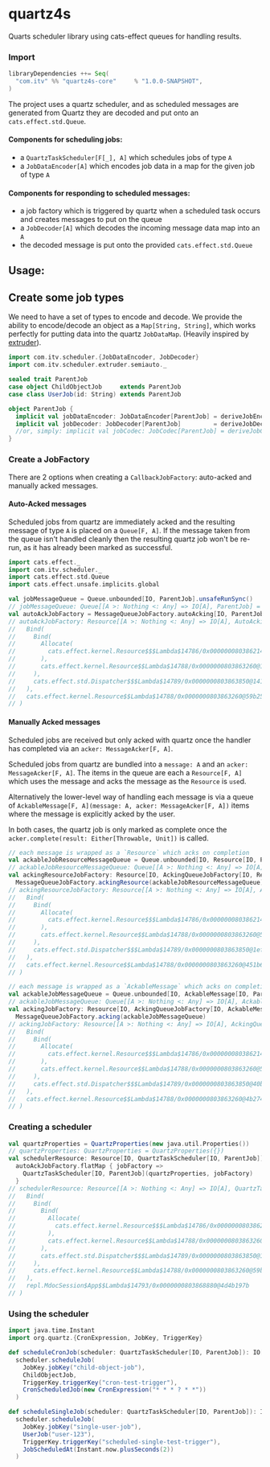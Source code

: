 # quartz4s
Quarts scheduler library using cats-effect queues for handling results.

### Import
```scala
libraryDependencies ++= Seq(
  "com.itv" %% "quartz4s-core"     % "1.0.0-SNAPSHOT",
)
```

The project uses a quartz scheduler, and as scheduled messages are generated from Quartz they are
decoded and put onto an `cats.effect.std.Queue`.

#### Components for scheduling jobs:
* a `QuartzTaskScheduler[F[_], A]` which schedules jobs of type `A`
* a `JobDataEncoder[A]` which encodes job data in a map for the given job of type `A`

#### Components for responding to scheduled messages:
* a job factory which is triggered by quartz when a scheduled task occurs and creates messages to put on the queue
* a `JobDecoder[A]` which decodes the incoming message data map into an `A`
* the decoded message is put onto the provided `cats.effect.std.Queue`


## Usage:

## Create some job types
We need to have a set of types to encode and decode.
We provide the ability to encode/decode an object as a `Map[String, String]`, which works perfectly for 
putting data into the quartz `JobDataMap`. (Heavily inspired by [extruder](https://janstenpickle.github.io/extruder/)).
```scala
import com.itv.scheduler.{JobDataEncoder, JobDecoder}
import com.itv.scheduler.extruder.semiauto._

sealed trait ParentJob
case object ChildObjectJob     extends ParentJob
case class UserJob(id: String) extends ParentJob

object ParentJob {
  implicit val jobDataEncoder: JobDataEncoder[ParentJob] = deriveJobEncoder[ParentJob]
  implicit val jobDecoder: JobDecoder[ParentJob]         = deriveJobDecoder[ParentJob]
  //or, simply: implicit val jobCodec: JobCodec[ParentJob] = deriveJobCodec[ParentJob]
}
```

### Create a JobFactory
There are 2 options when creating a `CallbackJobFactory`: auto-acked and manually acked messages.

#### Auto-Acked messages
Scheduled jobs from quartz are immediately acked and the resulting message of type `A` is placed on a `Queue[F, A]`.
If the message taken from the queue isn't handled cleanly then the resulting quartz job won't be re-run,
as it has already been marked as successful. 
```scala
import cats.effect._
import com.itv.scheduler._
import cats.effect.std.Queue
import cats.effect.unsafe.implicits.global

val jobMessageQueue = Queue.unbounded[IO, ParentJob].unsafeRunSync()
// jobMessageQueue: Queue[[A >: Nothing <: Any] => IO[A], ParentJob] = cats.effect.std.Queue$BoundedQueue@3d5604b9
val autoAckJobFactory = MessageQueueJobFactory.autoAcking[IO, ParentJob](jobMessageQueue)
// autoAckJobFactory: Resource[[A >: Nothing <: Any] => IO[A], AutoAckingQueueJobFactory[[A >: Nothing <: Any] => IO[A], ParentJob]] = Bind(
//   Bind(
//     Bind(
//       Allocate(
//         cats.effect.kernel.Resource$$$Lambda$14786/0x0000000803862140@7a4647ea
//       ),
//       cats.effect.kernel.Resource$$Lambda$14788/0x0000000803863260@1a96b6d7
//     ),
//     cats.effect.std.Dispatcher$$$Lambda$14789/0x0000000803863850@14155bf4
//   ),
//   cats.effect.kernel.Resource$$Lambda$14788/0x0000000803863260@59b2525a
// )
```

#### Manually Acked messages
Scheduled jobs are received but only acked with quartz once the handler has completed via an `acker: MessageAcker[F, A]`.

Scheduled jobs from quartz are bundled into a `message: A` and an `acker: MessageAcker[F, A]`.
The items in the queue are each a `Resource[F, A]` which uses the message and acks the message as the `Resource` is `use`d.

Alternatively the lower-level way of handling each message is via a queue of
`AckableMessage[F, A](message: A, acker: MessageAcker[F, A])` items where the message is explicitly acked by the user.

In both cases, the quartz job is only marked as complete once the `acker.complete(result: Either[Throwable, Unit])` is called.
```scala
// each message is wrapped as a `Resource` which acks on completion
val ackableJobResourceMessageQueue = Queue.unbounded[IO, Resource[IO, ParentJob]].unsafeRunSync()
// ackableJobResourceMessageQueue: Queue[[A >: Nothing <: Any] => IO[A], Resource[[A >: Nothing <: Any] => IO[A], ParentJob]] = cats.effect.std.Queue$BoundedQueue@44e3fa1c
val ackingResourceJobFactory: Resource[IO, AckingQueueJobFactory[IO, Resource, ParentJob]] =
  MessageQueueJobFactory.ackingResource(ackableJobResourceMessageQueue)
// ackingResourceJobFactory: Resource[[A >: Nothing <: Any] => IO[A], AckingQueueJobFactory[[A >: Nothing <: Any] => IO[A], Resource, ParentJob]] = Bind(
//   Bind(
//     Bind(
//       Allocate(
//         cats.effect.kernel.Resource$$$Lambda$14786/0x0000000803862140@6b6ccc59
//       ),
//       cats.effect.kernel.Resource$$Lambda$14788/0x0000000803863260@5518f03b
//     ),
//     cats.effect.std.Dispatcher$$$Lambda$14789/0x0000000803863850@1ef34840
//   ),
//   cats.effect.kernel.Resource$$Lambda$14788/0x0000000803863260@451b6298
// )

// each message is wrapped as a `AckableMessage` which acks on completion
val ackableJobMessageQueue = Queue.unbounded[IO, AckableMessage[IO, ParentJob]].unsafeRunSync()
// ackableJobMessageQueue: Queue[[A >: Nothing <: Any] => IO[A], AckableMessage[[A >: Nothing <: Any] => IO[A], ParentJob]] = cats.effect.std.Queue$BoundedQueue@48187066
val ackingJobFactory: Resource[IO, AckingQueueJobFactory[IO, AckableMessage, ParentJob]] =
  MessageQueueJobFactory.acking(ackableJobMessageQueue)
// ackingJobFactory: Resource[[A >: Nothing <: Any] => IO[A], AckingQueueJobFactory[[A >: Nothing <: Any] => IO[A], [F >: Nothing <: [_$3 >: Nothing <: Any] => Any, A >: Nothing <: Any] => AckableMessage[F, A], ParentJob]] = Bind(
//   Bind(
//     Bind(
//       Allocate(
//         cats.effect.kernel.Resource$$$Lambda$14786/0x0000000803862140@5a93d876
//       ),
//       cats.effect.kernel.Resource$$Lambda$14788/0x0000000803863260@5ea63a2c
//     ),
//     cats.effect.std.Dispatcher$$$Lambda$14789/0x0000000803863850@40b79cc2
//   ),
//   cats.effect.kernel.Resource$$Lambda$14788/0x0000000803863260@4b274ff2
// )
```

### Creating a scheduler
```scala
val quartzProperties = QuartzProperties(new java.util.Properties())
// quartzProperties: QuartzProperties = QuartzProperties({})
val schedulerResource: Resource[IO, QuartzTaskScheduler[IO, ParentJob]] =
  autoAckJobFactory.flatMap { jobFactory => 
    QuartzTaskScheduler[IO, ParentJob](quartzProperties, jobFactory)
  }
// schedulerResource: Resource[[A >: Nothing <: Any] => IO[A], QuartzTaskScheduler[[A >: Nothing <: Any] => IO[A], ParentJob]] = Bind(
//   Bind(
//     Bind(
//       Bind(
//         Allocate(
//           cats.effect.kernel.Resource$$$Lambda$14786/0x0000000803862140@7a4647ea
//         ),
//         cats.effect.kernel.Resource$$Lambda$14788/0x0000000803863260@1a96b6d7
//       ),
//       cats.effect.std.Dispatcher$$$Lambda$14789/0x0000000803863850@14155bf4
//     ),
//     cats.effect.kernel.Resource$$Lambda$14788/0x0000000803863260@59b2525a
//   ),
//   repl.MdocSession$App$$Lambda$14793/0x0000000803868880@4d4b197b
// )
```

### Using the scheduler
```scala
import java.time.Instant
import org.quartz.{CronExpression, JobKey, TriggerKey}

def scheduleCronJob(scheduler: QuartzTaskScheduler[IO, ParentJob]): IO[Option[Instant]] =
  scheduler.scheduleJob(
    JobKey.jobKey("child-object-job"),
    ChildObjectJob,
    TriggerKey.triggerKey("cron-test-trigger"),
    CronScheduledJob(new CronExpression("* * * ? * *"))
  )

def scheduleSingleJob(scheduler: QuartzTaskScheduler[IO, ParentJob]): IO[Option[Instant]] =
  scheduler.scheduleJob(
    JobKey.jobKey("single-user-job"),
    UserJob("user-123"),
    TriggerKey.triggerKey("scheduled-single-test-trigger"),
    JobScheduledAt(Instant.now.plusSeconds(2))
  )
```
